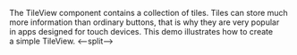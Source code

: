 The TileView component contains a&nbsp;collection of&nbsp;tiles. Tiles can store much more information than ordinary buttons, that is&nbsp;why they are very popular in&nbsp;apps designed for touch devices. This demo illustrates how to&nbsp;create a&nbsp;simple TileView.
<--split-->